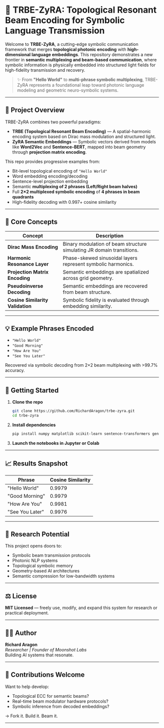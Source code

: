 # 🔆 TRBE-ZyRA: Topological Resonant Beam Encoding for Symbolic Language Transmission

Welcome to **TRBE-ZyRA**, a cutting-edge symbolic communication framework that merges **topological photonic encoding** with **high-dimensional language embeddings**. This repository demonstrates a new frontier in **semantic multiplexing and beam-based communication**, where symbolic information is physically embedded into structured light fields for high-fidelity transmission and recovery.

> ✨ From **"Hello World"** to **multi-phrase symbolic multiplexing**, TRBE-ZyRA represents a foundational leap toward photonic language modeling and geometric neuro-symbolic systems.

---

## 📡 Project Overview

TRBE-ZyRA combines two powerful paradigms:

- **TRBE (Topological Resonant Beam Encoding)** — A spatial-harmonic encoding system based on Dirac mass modulation and structured light.
- **ZyRA Semantic Embeddings** — Symbolic vectors derived from models like **Word2Vec** and **Sentence-BERT**, mapped into beam geometry through **projection matrix encoding**.

This repo provides progressive examples from:
- Bit-level topological encoding of `"Hello World"`  
- Word embedding encoding/decoding  
- Sentence-level projection embedding  
- Semantic **multiplexing of 2 phrases (Left/Right beam halves)**  
- Full **2×2 multiplexed symbolic encoding** of **4 phrases in beam quadrants**  
- High-fidelity decoding with 0.997+ cosine similarity

---

## 🧠 Core Concepts

| Concept | Description |
|--------|-------------|
| **Dirac Mass Encoding** | Binary modulation of beam structure simulating JR domain transitions. |
| **Harmonic Resonance Layer** | Phase-skewed sinusoidal layers represent symbolic harmonics. |
| **Projection Matrix Encoding** | Semantic embeddings are spatialized across grid geometry. |
| **Pseudoinverse Decoding** | Semantic embeddings are recovered from beam structure. |
| **Cosine Similarity Validation** | Symbolic fidelity is evaluated through embedding similarity. |

---

## 💡 Example Phrases Encoded

- `"Hello World"`  
- `"Good Morning"`  
- `"How Are You"`  
- `"See You Later"`

Recovered via symbolic decoding from 2×2 beam multiplexing with >99.7% accuracy.

---

## 🚀 Getting Started

1. **Clone the repo**
   ```bash
   git clone https://github.com/RichardAragon/trbe-zyra.git
   cd trbe-zyra
   ```

2. **Install dependencies**
   ```bash
   pip install numpy matplotlib scikit-learn sentence-transformers gensim
   ```

3. **Launch the notebooks in Jupyter or Colab**

---

## 📈 Results Snapshot

| Phrase             | Cosine Similarity |
|--------------------|-------------------|
| "Hello World"       | 0.9979 |
| "Good Morning"      | 0.9979 |
| "How Are You"       | 0.9981 |
| "See You Later"     | 0.9976 |

---

## 🧪 Research Potential

This project opens doors to:
- Symbolic beam transmission protocols
- Photonic NLP systems
- Topological symbolic memory
- Geometry-based AI architectures
- Semantic compression for low-bandwidth systems

---

## ⚖️ License

**MIT Licensed** — freely use, modify, and expand this system for research or practical deployment.

---

## 👨‍🔬 Author

**Richard Aragon**  
_Researcher | Founder of Moonshot Labs_  
Building AI systems that resonate.

---

## 🙌 Contributions Welcome

Want to help develop:
- Topological ECC for semantic beams?  
- Real-time beam modulator hardware protocols?  
- Symbolic inference from decoded embeddings?

→ Fork it. Build it. Beam it.

---
